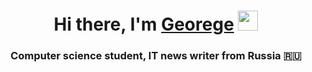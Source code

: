 <h1 align="center">Hi there, I'm <a href="https://leenwood.space/" target="_blank">Georege</a> 
<img src="https://github.com/blackcater/blackcater/raw/main/images/Hi.gif" height="32"/></h1>
<h3 align="center">Computer science student, IT news writer from Russia 🇷🇺</h3>
